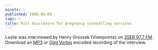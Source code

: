 ```yaml
---
assets: ~
published: 2006-05-09
tags: ~
title: Full disclosure for pregnancy counselling services
---
```

Leslie was interviewed by Henry Grossek (Viewpoints) on [3SER 97.7
FM](http://www.3ser.org.au). Download an
[MP3](/audio/2006-05-09/viewpoints-2006-03-31.mp3) or [Ogg
Vorbis](/audio/2006-05-09/viewpoints-2006-03-31.ogg) encoded recording
of the interview.